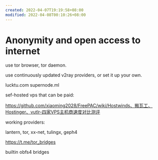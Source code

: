 ```yaml
---
created: 2022-04-07T19:19:58+08:00
modified: 2022-04-08T00:10:26+08:00
---
```


# Anonymity and open access to internet

use tor browser, tor daemon.

use continuously updated v2ray providers, or set it up your own.

lucktu.com supernode.ml

sef-hosted vps that can be paid:

https://github.com/xiaoming2028/FreePAC/wiki/Hostwinds、搬瓦工、Hostinger、vutlr-四家VPS主机商速度对比测评

working providers:

lantern, tor, xx-net, tulingx, geph4

https://t.me/tor_bridges

builtin obfs4 bridges
